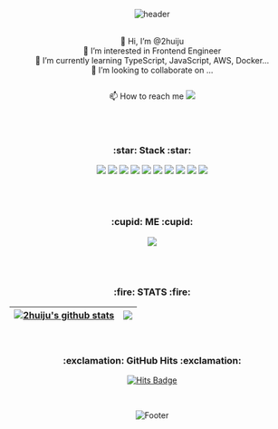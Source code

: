 <div align=center>
	
![header](https://capsule-render.vercel.app/api?type=wave&color=FFBCD9&height=300&section=header&text=2huiju&fontSize=90)
<br/> <br/>
	
👋 Hi, I’m @2huiju <br/>
👀 I’m interested in Frontend Engineer <br/>
🌱 I’m currently learning TypeScript, JavaScript, AWS, Docker... <br/>
💞️ I’m looking to collaborate on ... <br/> <br/>
📫 How to reach me <img src="https://img.shields.io/badge/heejoo45890@gmail.com-EA4335?style=flat-square&logo=Gmail&logoColor=white&link=mailto:heejoo45890@gmail.com" style="height : auto; padding-top: 10px;"/>




<br/> <br/>
<h3>:star: Stack :star:</h3>
<img src="https://img.shields.io/badge/HTML-E34F26?style=flat-square&logo=HTML5&logoColor=white"/></a>
<img src="https://img.shields.io/badge/CSS-1572B6?style=flat-square&logo=CSS3&logoColor=white"/></a>
<img src="https://img.shields.io/badge/JavaScript-F7DF1E?style=flat-square&logo=JavaScript&logoColor=white"/></a>
<img src="https://img.shields.io/badge/TypeScript-3178C6?style=flat-square&logo=TypeScript&logoColor=white"/></a>
<img src="https://img.shields.io/badge/React-61DAFB?style=flat-square&logo=React&logoColor=white"/></a>
<img src="https://img.shields.io/badge/Next.js-000000?style=flat-square&logo=Next.js&logoColor=white"/></a>
<img src="https://img.shields.io/badge/Styled Components-DB7093?style=flat-square&logo=styled-components&logoColor=white"/></a>
<img src="https://img.shields.io/badge/GraphQL-E10098?style=flat-square&logo=GraphQL&logoColor=white"/></a>
<img src="https://img.shields.io/badge/Apollo GraphQL-311C87?style=flat-square&logo=Apollo GraphQL&logoColor=white"/></a> 
<img src="https://img.shields.io/badge/Amazon AWS-232F3E?style=flat-square&logo=Amazon AWS&logoColor=white"/></a>

<br/> <br/>
<h3>:cupid: ME :cupid:</h3>
<a href="https://velog.io/@huiju"><img src="https://img.shields.io/badge/Velog-20C997?style=flat-square&logo=Velog&logoColor=white&link=https://velog.io/@huiju"/></a>

<br/> <br/>
<h3>:fire: STATS :fire:</h3>

<!-- ![Anurag's GitHub stats](https://github-readme-stats.vercel.app/api?username=2huiju&show_icons=true&count_private=true) <br/> <br/>
[![Top Langs](https://github-readme-stats.vercel.app/api/top-langs/?username=2huiju&&langs_count=8)](https://github.com/2huiju/github-readme-stats)  
 -->
 
| <a href="https://github.com/2huiju/github-readme-stats"><img align="center" src="https://github-readme-stats.vercel.app/api?username=2huiju&show_icons=true&theme=graywhite&count_private=true&hide_border=true" alt="2huiju's github stats" /></a> | <a href="https://github.com/2huiju/github-readme-stats"><img align="center" src="https://github-readme-stats.vercel.app/api/top-langs/?username=2huiju&layout=compact&theme=graywhite&hide_border=true" /></a> |
| ------------- | ------------- |

<br/>
<h3>:exclamation: GitHub Hits :exclamation:</h3>

[![Hits Badge](https://hits.seeyoufarm.com/api/count/incr/badge.svg?url=https://github.com/2huiju&count_bg=%23F7CA&title_bg=%235555&icon=&icon_color=%23E7E7E7&title=hits&edge_flat=false)](https://hits.seeyoufarm.com)

<br/>

![Footer](https://capsule-render.vercel.app/api?type=waving&color=FFBCD9&height=200&section=footer)

</div>
